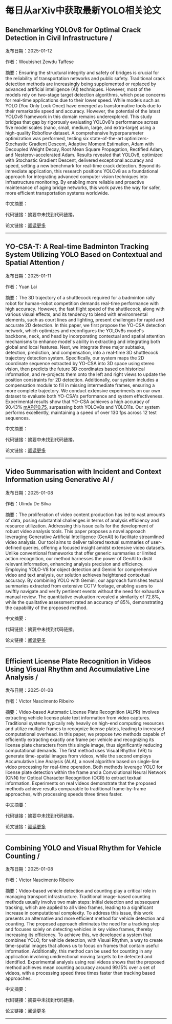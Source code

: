 # 每日从arXiv中获取最新YOLO相关论文


## Benchmarking YOLOv8 for Optimal Crack Detection in Civil Infrastructure / 

发布日期：2025-01-12

作者：Woubishet Zewdu Taffese

摘要：Ensuring the structural integrity and safety of bridges is crucial for the reliability of transportation networks and public safety. Traditional crack detection methods are increasingly being supplemented or replaced by advanced artificial intelligence \(AI\) techniques. However, most of the models rely on two\-stage target detection algorithms, which pose concerns for real\-time applications due to their lower speed. While models such as YOLO \(You Only Look Once\) have emerged as transformative tools due to their remarkable speed and accuracy. However, the potential of the latest YOLOv8 framework in this domain remains underexplored. This study bridges that gap by rigorously evaluating YOLOv8's performance across five model scales \(nano, small, medium, large, and extra\-large\) using a high\-quality Roboflow dataset. A comprehensive hyperparameter optimization was performed, testing six state\-of\-the\-art optimizers\-Stochastic Gradient Descent, Adaptive Moment Estimation, Adam with Decoupled Weight Decay, Root Mean Square Propagation, Rectified Adam, and Nesterov\-accelerated Adam. Results revealed that YOLOv8, optimized with Stochastic Gradient Descent, delivered exceptional accuracy and speed, setting a new benchmark for real\-time crack detection. Beyond its immediate application, this research positions YOLOv8 as a foundational approach for integrating advanced computer vision techniques into infrastructure monitoring. By enabling more reliable and proactive maintenance of aging bridge networks, this work paves the way for safer, more efficient transportation systems worldwide.

中文摘要：


代码链接：摘要中未找到代码链接。

论文链接：[阅读更多](http://arxiv.org/abs/2501.06922v1)

---


## YO\-CSA\-T: A Real\-time Badminton Tracking System Utilizing YOLO Based on Contextual and Spatial Attention / 

发布日期：2025-01-11

作者：Yuan Lai

摘要：The 3D trajectory of a shuttlecock required for a badminton rally robot for human\-robot competition demands real\-time performance with high accuracy. However, the fast flight speed of the shuttlecock, along with various visual effects, and its tendency to blend with environmental elements, such as court lines and lighting, present challenges for rapid and accurate 2D detection. In this paper, we first propose the YO\-CSA detection network, which optimizes and reconfigures the YOLOv8s model's backbone, neck, and head by incorporating contextual and spatial attention mechanisms to enhance model's ability in extracting and integrating both global and local features. Next, we integrate three major subtasks, detection, prediction, and compensation, into a real\-time 3D shuttlecock trajectory detection system. Specifically, our system maps the 2D coordinate sequence extracted by YO\-CSA into 3D space using stereo vision, then predicts the future 3D coordinates based on historical information, and re\-projects them onto the left and right views to update the position constraints for 2D detection. Additionally, our system includes a compensation module to fill in missing intermediate frames, ensuring a more complete trajectory. We conduct extensive experiments on our own dataset to evaluate both YO\-CSA's performance and system effectiveness. Experimental results show that YO\-CSA achieves a high accuracy of 90.43% mAP@0.75, surpassing both YOLOv8s and YOLO11s. Our system performs excellently, maintaining a speed of over 130 fps across 12 test sequences.

中文摘要：


代码链接：摘要中未找到代码链接。

论文链接：[阅读更多](http://arxiv.org/abs/2501.06472v1)

---


## Video Summarisation with Incident and Context Information using Generative AI / 

发布日期：2025-01-08

作者：Ulindu De Silva

摘要：The proliferation of video content production has led to vast amounts of data, posing substantial challenges in terms of analysis efficiency and resource utilization. Addressing this issue calls for the development of robust video analysis tools. This paper proposes a novel approach leveraging Generative Artificial Intelligence \(GenAI\) to facilitate streamlined video analysis. Our tool aims to deliver tailored textual summaries of user\-defined queries, offering a focused insight amidst extensive video datasets. Unlike conventional frameworks that offer generic summaries or limited action recognition, our method harnesses the power of GenAI to distil relevant information, enhancing analysis precision and efficiency. Employing YOLO\-V8 for object detection and Gemini for comprehensive video and text analysis, our solution achieves heightened contextual accuracy. By combining YOLO with Gemini, our approach furnishes textual summaries extracted from extensive CCTV footage, enabling users to swiftly navigate and verify pertinent events without the need for exhaustive manual review. The quantitative evaluation revealed a similarity of 72.8%, while the qualitative assessment rated an accuracy of 85%, demonstrating the capability of the proposed method.

中文摘要：


代码链接：摘要中未找到代码链接。

论文链接：[阅读更多](http://arxiv.org/abs/2501.04764v1)

---


## Efficient License Plate Recognition in Videos Using Visual Rhythm and Accumulative Line Analysis / 

发布日期：2025-01-08

作者：Victor Nascimento Ribeiro

摘要：Video\-based Automatic License Plate Recognition \(ALPR\) involves extracting vehicle license plate text information from video captures. Traditional systems typically rely heavily on high\-end computing resources and utilize multiple frames to recognize license plates, leading to increased computational overhead. In this paper, we propose two methods capable of efficiently extracting exactly one frame per vehicle and recognizing its license plate characters from this single image, thus significantly reducing computational demands. The first method uses Visual Rhythm \(VR\) to generate time\-spatial images from videos, while the second employs Accumulative Line Analysis \(ALA\), a novel algorithm based on single\-line video processing for real\-time operation. Both methods leverage YOLO for license plate detection within the frame and a Convolutional Neural Network \(CNN\) for Optical Character Recognition \(OCR\) to extract textual information. Experiments on real videos demonstrate that the proposed methods achieve results comparable to traditional frame\-by\-frame approaches, with processing speeds three times faster.

中文摘要：


代码链接：摘要中未找到代码链接。

论文链接：[阅读更多](http://arxiv.org/abs/2501.04750v1)

---


## Combining YOLO and Visual Rhythm for Vehicle Counting / 

发布日期：2025-01-08

作者：Victor Nascimento Ribeiro

摘要：Video\-based vehicle detection and counting play a critical role in managing transport infrastructure. Traditional image\-based counting methods usually involve two main steps: initial detection and subsequent tracking, which are applied to all video frames, leading to a significant increase in computational complexity. To address this issue, this work presents an alternative and more efficient method for vehicle detection and counting. The proposed approach eliminates the need for a tracking step and focuses solely on detecting vehicles in key video frames, thereby increasing its efficiency. To achieve this, we developed a system that combines YOLO, for vehicle detection, with Visual Rhythm, a way to create time\-spatial images that allows us to focus on frames that contain useful information. Additionally, this method can be used for counting in any application involving unidirectional moving targets to be detected and identified. Experimental analysis using real videos shows that the proposed method achieves mean counting accuracy around 99.15% over a set of videos, with a processing speed three times faster than tracking based approaches.

中文摘要：


代码链接：摘要中未找到代码链接。

论文链接：[阅读更多](http://arxiv.org/abs/2501.04534v1)

---

